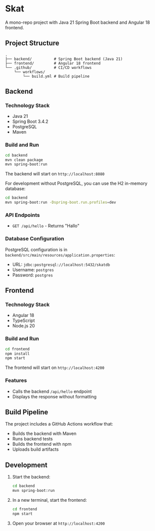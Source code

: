 # Skat

A mono-repo project with Java 21 Spring Boot backend and Angular 18 frontend.

## Project Structure

```
.
├── backend/          # Spring Boot backend (Java 21)
├── frontend/         # Angular 18 frontend
└── .github/          # CI/CD workflows
    └── workflows/
        └── build.yml # Build pipeline
```

## Backend

### Technology Stack
- Java 21
- Spring Boot 3.4.2
- PostgreSQL
- Maven

### Build and Run

```bash
cd backend
mvn clean package
mvn spring-boot:run
```

The backend will start on `http://localhost:8080`

For development without PostgreSQL, you can use the H2 in-memory database:

```bash
cd backend
mvn spring-boot:run -Dspring-boot.run.profiles=dev
```

### API Endpoints

- `GET /api/hello` - Returns "Hallo"

### Database Configuration

PostgreSQL configuration is in `backend/src/main/resources/application.properties`:
- URL: `jdbc:postgresql://localhost:5432/skatdb`
- Username: `postgres`
- Password: `postgres`

## Frontend

### Technology Stack
- Angular 18
- TypeScript
- Node.js 20

### Build and Run

```bash
cd frontend
npm install
npm start
```

The frontend will start on `http://localhost:4200`

### Features

- Calls the backend `/api/hello` endpoint
- Displays the response without formatting

## Build Pipeline

The project includes a GitHub Actions workflow that:
- Builds the backend with Maven
- Runs backend tests
- Builds the frontend with npm
- Uploads build artifacts

## Development

1. Start the backend:
   ```bash
   cd backend
   mvn spring-boot:run
   ```

2. In a new terminal, start the frontend:
   ```bash
   cd frontend
   npm start
   ```

3. Open your browser at `http://localhost:4200`
